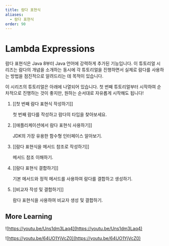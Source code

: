 ```yaml
---
title: 람다 표현식
aliases:
  - 람다 표현식
order: 90
---
```


# Lambda Expressions

람다 표현식은 Java 8부터 Java 언어에 강력하게 추가된 기능입니다. 이 튜토리얼 시리즈는 람다의 개념을 소개하는 동시에 각 튜토리얼을 진행하면서 실제로 람다를 사용하는 방법을 점진적으로 알려드리는 데 목적이 있습니다.

이 시리즈의 튜토리얼은 아래에 나열되어 있습니다. 첫 번째 튜토리얼부터 시작하여 순차적으로 진행하는 것이 좋지만, 원하는 순서대로 자유롭게 시작해도 됩니다!


1. [[첫 번째 람다 표현식 작성하기]]
	
	첫 번째 람다를 작성하고 람다의 타입을 찾아보세요.
	
2. [[애플리케이션에서 람다 표현식 사용하기]]
	
	JDK의 가장 유용한 함수형 인터페이스 알아보기.
	
3. [[람다 표현식을 메서드 참조로 작성하기]]
	
	메서드 참조 이해하기.
	
4. [[람다 표현식 결합하기]]
	
	기본 메서드와 정적 메서드를 사용하여 람다를 결합하고 생성하기.
	
5. [[비교자 작성 및 결합하기]]
	
	람다 표현식을 사용하여 비교자 생성 및 결합하기.
	

  
## More Learning
![https://youtu.be/Uns1dm3Laq4](https://youtu.be/Uns1dm3Laq4)

![https://youtu.be/64UO1YjVcZ0](https://youtu.be/64UO1YjVcZ0)